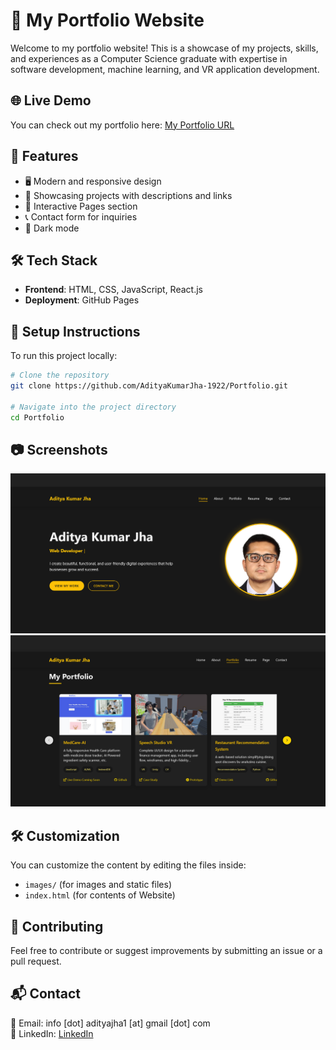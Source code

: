 # 🚀 My Portfolio Website

Welcome to my portfolio website! This is a showcase of my projects, skills, and experiences as a Computer Science graduate with expertise in software development, machine learning, and VR application development.

## 🌐 Live Demo
You can check out my portfolio here: [My Portfolio URL](https://adityakumarjha.com.np)

## 📌 Features
- 🖥️ Modern and responsive design
- 📂 Showcasing projects with descriptions and links
- 📝 Interactive Pages section 
- 📞 Contact form for inquiries
- 🌙 Dark mode 

## 🛠️ Tech Stack
- **Frontend**: HTML, CSS, JavaScript, React.js
- **Deployment**: GitHub Pages

## 📖 Setup Instructions
To run this project locally:

```bash
# Clone the repository
git clone https://github.com/AdityaKumarJha-1922/Portfolio.git

# Navigate into the project directory
cd Portfolio

```

## 📷 Screenshots
![Portfolio Preview](https://github.com/AdityaKumarJha-1922/Portfolio/blob/main/images/MainSample.png)
![Portfolio Preview](https://github.com/AdityaKumarJha-1922/Portfolio/blob/main/images/SampleWork.png)

## 🛠️ Customization
You can customize the content by editing the files inside:
- `images/` (for images and static files)
- `index.html` (for contents of Website)

## 🤝 Contributing
Feel free to contribute or suggest improvements by submitting an issue or a pull request.

## 📬 Contact
📧 Email: info [dot] adityajha1 [at] gmail [dot] com  
🔗 LinkedIn: [LinkedIn](https://www.linkedin.com/in/aditya-kumar-jha-572149197/)